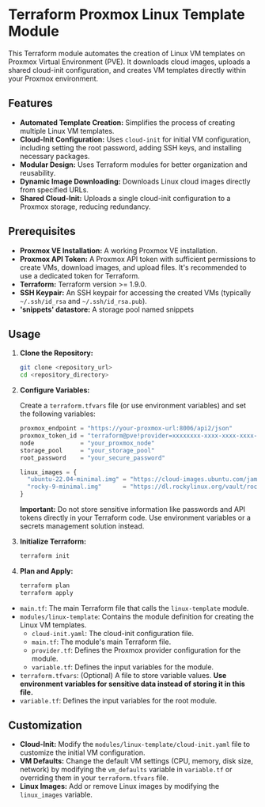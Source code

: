 # Terraform Proxmox Linux Template Module

This Terraform module automates the creation of Linux VM templates on Proxmox Virtual Environment (PVE).  It downloads cloud images, uploads a shared cloud-init configuration, and creates VM templates directly within your Proxmox environment.

## Features

*   **Automated Template Creation:** Simplifies the process of creating multiple Linux VM templates.
*   **Cloud-Init Configuration:** Uses `cloud-init` for initial VM configuration, including setting the root password, adding SSH keys, and installing necessary packages.
*   **Modular Design:** Uses Terraform modules for better organization and reusability.
*   **Dynamic Image Downloading:** Downloads Linux cloud images directly from specified URLs.
*   **Shared Cloud-Init:** Uploads a single cloud-init configuration to a Proxmox storage, reducing redundancy.

## Prerequisites

*   **Proxmox VE Installation:**  A working Proxmox VE installation.
*   **Proxmox API Token:** A Proxmox API token with sufficient permissions to create VMs, download images, and upload files.  It's recommended to use a dedicated token for Terraform.
*   **Terraform:** Terraform version >= 1.9.0.
*   **SSH Keypair:** An SSH keypair for accessing the created VMs (typically `~/.ssh/id_rsa` and `~/.ssh/id_rsa.pub`).
*   **'snippets' datastore:** A storage pool named snippets

## Usage

1.  **Clone the Repository:**

    ```bash
    git clone <repository_url>
    cd <repository_directory>
    ```

2.  **Configure Variables:**

    Create a `terraform.tfvars` file (or use environment variables) and set the following variables:

    ```terraform
    proxmox_endpoint = "https://your-proxmox-url:8006/api2/json"
    proxmox_token_id = "terraform@pve!provider=xxxxxxxx-xxxx-xxxx-xxxx-xxxxxxxxxxxx"
    node             = "your_proxmox_node"
    storage_pool     = "your_storage_pool"
    root_password    = "your_secure_password"

    linux_images = {
      "ubuntu-22.04-minimal.img" = "https://cloud-images.ubuntu.com/jammy/current/jammy-server-cloudimg-amd64.img"
      "rocky-9-minimal.img"      = "https://dl.rockylinux.org/vault/rocky/9.5/images/x86_64/Rocky-9-GenericCloud-Base.latest.x86_64.qcow2"
    }
    ```

    **Important:**  Do not store sensitive information like passwords and API tokens directly in your Terraform code.  Use environment variables or a secrets management solution instead.

3.  **Initialize Terraform:**

    ```bash
    terraform init
    ```

4.  **Plan and Apply:**

    ```bash
    terraform plan
    terraform apply
    ```

*   `main.tf`: The main Terraform file that calls the `linux-template` module.
*   `modules/linux-template`: Contains the module definition for creating the Linux VM templates.
    *   `cloud-init.yaml`: The cloud-init configuration file.
    *   `main.tf`:  The module's main Terraform file.
    *   `provider.tf`:  Defines the Proxmox provider configuration for the module.
    *   `variable.tf`: Defines the input variables for the module.
*   `terraform.tfvars`:  (Optional) A file to store variable values.  **Use environment variables for sensitive data instead of storing it in this file.**
*   `variable.tf`: Defines the input variables for the root module.

## Customization

*   **Cloud-Init:**  Modify the `modules/linux-template/cloud-init.yaml` file to customize the initial VM configuration.
*   **VM Defaults:** Change the default VM settings (CPU, memory, disk size, network) by modifying the `vm_defaults` variable in `variable.tf` or overriding them in your `terraform.tfvars` file.
*   **Linux Images:**  Add or remove Linux images by modifying the `linux_images` variable.
